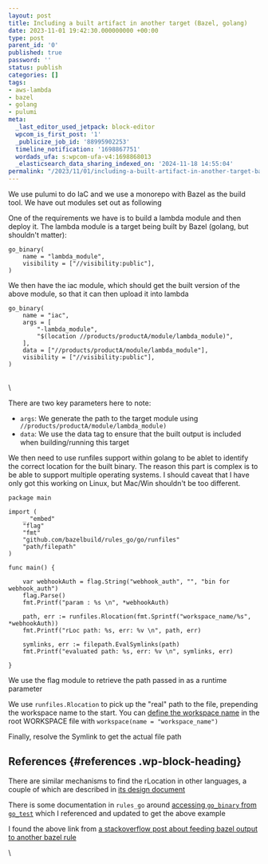 ```yaml
---
layout: post
title: Including a built artifact in another target (Bazel, golang)
date: 2023-11-01 19:42:30.000000000 +00:00
type: post
parent_id: '0'
published: true
password: ''
status: publish
categories: []
tags:
- aws-lambda
- bazel
- golang
- pulumi
meta:
  _last_editor_used_jetpack: block-editor
  wpcom_is_first_post: '1'
  _publicize_job_id: '88995902253'
  timeline_notification: '1698867751'
  wordads_ufa: s:wpcom-ufa-v4:1698868013
  _elasticsearch_data_sharing_indexed_on: '2024-11-18 14:55:04'
permalink: "/2023/11/01/including-a-built-artifact-in-another-target-bazel-golang/"
---
```


We use pulumi to do IaC and we use a monorepo with Bazel as the build
tool. We have out modules set out as following

One of the requirements we have is to build a lambda module and then
deploy it. The lambda module is a target being built by Bazel (golang,
but shouldn\'t matter):

``` wp-block-code
go_binary(
    name = "lambda_module",
    visibility = ["//visibility:public"],
)
```

We then have the iac module, which should get the built version of the
above module, so that it can then upload it into lambda

``` wp-block-code
go_binary(
    name = "iac",
    args = [
        "-lambda_module",
        "$(location //products/productA/module/lambda_module)",
    ],
    data = ["//products/productA/module/lambda_module"],
    visibility = ["//visibility:public"],
)
```

\
\

There are two key parameters here to note:

-   `args`: We generate the path to the target module using
    ` //products/productA/module/lambda_module)`
-   `data`: We use the data tag to ensure that the built output is
    included when building/running this target

We then need to use runfiles support within golang to be ablet to
identify the correct location for the built binary. The reason this part
is complex is to be able to support multiple operating systems. I should
caveat that I have only got this working on Linux, but Mac/Win
shouldn\'t be too different.

``` wp-block-code
package main

import (
    _ "embed"
    "flag"
    "fmt"
    "github.com/bazelbuild/rules_go/go/runfiles"
    "path/filepath"
)

func main() {

    var webhookAuth = flag.String("webhook_auth", "", "bin for webhook_auth")
    flag.Parse()
    fmt.Printf("param : %s \n", *webhookAuth)

    path, err := runfiles.Rlocation(fmt.Sprintf("workspace_name/%s", *webhookAuth))
    fmt.Printf("rLoc path: %s, err: %v \n", path, err)

    symlinks, err := filepath.EvalSymlinks(path)
    fmt.Printf("evaluated path: %s, err: %v \n", symlinks, err)

}
```

We use the flag module to retrieve the path passed in as a runtime
parameter

We use `runfiles.Rlocation` to pick up the \"real\" path to the file,
prepending the workspace name to the start. You can [define the
workspace
name](https://bazel.build/rules/lib/globals/workspace#workspace) in the
root WORKSPACE file with `workspace(name = "workspace_name")`

Finally, resolve the Symlink to get the actual file path

## References {#references .wp-block-heading}

There are similar mechanisms to find the rLocation in other languages, a
couple of which are described in [its design
document](https://docs.google.com/document/d/e/2PACX-1vSDIrFnFvEYhKsCMdGdD40wZRBX3m3aZ5HhVj4CtHPmiXKDCxioTUbYsDydjKtFDAzER5eg7OjJWs3V/pub)

There is some documentation in `rules_go` around [accessing `go_binary`
from
`go_test`](https://github.com/bazelbuild/rules_go#how-do-i-access-go_binary-executables-from-go_test)
which I referenced and updated to get the above example

I found the above link from [a stackoverflow post about feeding bazel
output to another bazel
rule](https://stackoverflow.com/questions/70193581/feed-bazel-output-to-another-bazel-rule)

\
